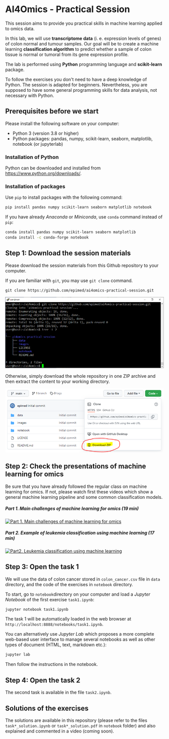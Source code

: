 # AI4Omics - Practical Session
This session aims to provide you practical skills in machine learning applied to omics data.

In this lab, we will use **transcriptome data** (i. e. expression levels of genes) of colon normal and tumour samples. Our goal will be to create a machine learning **classification algorithm** to predict whether a sample of colon tissue is normal or tumoral from its gene expression profile.

The lab is performed using **Python** programming language and **scikit-learn** package.

To follow the exercises you don't need to have a deep knowledge of Python. The session is adapted for beginners. Nevertheless, you are supposed to have some general programming skills for data analysis, not necessary with Python.  

## Prerequisites before we start  

Please install the following software on your computer:

- Python 3 (version 3.8 or higher)
- Python packages: pandas, numpy, scikit-learn, seaborn, matplotlib, notebook (or jupyterlab) 

### Installation of Python

Python can be downloaded and installed from https://www.python.org/downloads/.

### Installation of packages

Use `pip` to install packages with the following command:

```bash
pip install pandas numpy scikit-learn seaborn matplotlib notebook
```
If you have already *Anaconda* or *Miniconda*, use `conda` command instead of `pip`:

```bash
conda install pandas numpy scikit-learn seaborn matplotlib
conda install -c conda-forge notebook
```

## Step 1: Download the session materials

Please download the session materials from this Github repository to your computer. 

If you are familiar with `git`, you may use `git clone` command.

```git
git clone https://github.com/epimed/ai4omics-practical-session.git
```

![git clone repository](/images/git_clone.png)

Otherwise, simply download the whole repository in one ZIP archive and then extract the content to your working directory. 

![download repository](/images/git_download_marked.png)

## Step 2: Check the presentations of machine learning for omics

Be sure that you have already followed the regular class on machine learning for omics. If not, please watch first these videos which show a general machine learning pipeline and some common classification models.  

##### Part 1. Main challenges of machine learning for omics (19 min)

[![Part 1. Main challenges of machine learning for omics](https://img.youtube.com/vi/1C26bgWfsw4/0.jpg)](https://www.youtube.com/watch?v=1C26bgWfsw4)

##### Part 2. Example of leukemia classification using machine learning (17 min)

[![Part2. Leukemia classification using machine learning](https://img.youtube.com/vi/u_47GUetPFA/0.jpg)](https://www.youtube.com/watch?v=u_47GUetPFA)

## Step 3: Open the task 1

We will use the data of colon cancer stored in `colon_cancer.csv` file in `data` directory, and the code of the exercises in `notebook` directory.

To start, go to `notebook`directory on your computer and load a *Jupyter Notebook* of the first exercise `task1.ipynb`:

```bash
jupyter notebook task1.ipynb
```

The task 1 will be automatically loaded in the web browser at `http://localhost:8888/notebooks/task1.ipynb`. 

You can alternatively use *Jupyter Lab* which proposes a more complete web-based user interface to manage several notebooks as well as other types of document (HTML, text, markdown etc.):

```bash
jupyter lab
```

Then follow the instructions in the notebook.

## Step 4: Open the task 2

The second task is available in the file `task2.ipynb`.

## Solutions of the exercises

The solutions are available in this repository (please refer to the files `task*_solution.ipynb` or `task*_solution.pdf` in `notebook` folder) and also explained and commented in a video (coming soon).

